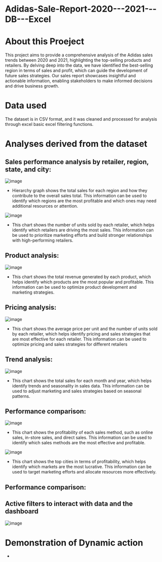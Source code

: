 # Adidas-Sale-Report-2020---2021---DB---Excel

# About this Proeject

This project aims to provide a comprehensive analysis of the Adidas sales trends between 2020 and 2021, highlighting the top-selling products and retailers. By delving deep into the data, we have identified the best-selling region in terms of sales and profit, which can guide the development of future sales strategies. Our sales report showcases insightful and actionable information, enabling stakeholders to make informed decisions and drive business growth.

# Data used

The dataset is in CSV format, and it was cleaned and processed for analysis through excel basic excel filtering functions.

# Analyses derived from the dataset

## Sales performance analysis by retailer, region, state, and city:

![image](https://user-images.githubusercontent.com/126027138/221456774-7875cc2d-7e6e-4e78-9024-97e1e7a9b62b.png)

- Hierarchy graph shows the total sales for each region and how they contribute to the overall sales total. This information can be used to identify which regions are the most profitable and which ones may need additional resources or attention.


![image](https://user-images.githubusercontent.com/126027138/221457095-411bc208-e7a8-4a35-8f7e-251189bb8281.png)

- This chart shows the number of units sold by each retailer, which helps identify which retailers are driving the most sales. This information can be used to prioritize marketing efforts and build stronger relationships with high-performing retailers.

## Product analysis:

![image](https://user-images.githubusercontent.com/126027138/221457197-c66fdeec-ba23-409a-97f1-61b709bc367f.png)

- This chart shows the total revenue generated by each product, which helps identify which products are the most popular and profitable. This information can be used to optimize product development and marketing strategies.


## Pricing analysis:

 ![image](https://user-images.githubusercontent.com/126027138/221458655-01b22457-9e45-453b-8af6-520175ee2fdd.png)
 
 - This chart shows the average price per unit and the number of units sold by each retailer, which helps identify pricing and sales strategies that are most effective for each retailer. This information can be used to optimize pricing and sales strategies for different retailers
 
 
 
## Trend analysis:

![image](https://user-images.githubusercontent.com/126027138/221456029-d63bb2d7-992f-442a-888e-00ec4387909d.png)

- This chart shows the total sales for each month and year, which helps identify trends and seasonality in sales data. This information can be used to adjust marketing and sales strategies based on seasonal patterns.


## Performance comparison: 

![image](https://user-images.githubusercontent.com/126027138/221457981-c2197a08-57e0-46bc-9685-82e3af3f428e.png)

- This chart shows the profitability of each sales method, such as online sales, in-store sales, and direct sales. This information can be used to identify which sales methods are the most effective and profitable.


![image](https://user-images.githubusercontent.com/126027138/221458175-68e4d5a0-fb5a-43bd-9e5e-14577d5e58ef.png)

- This chart shows the top cities in terms of profitability, which helps identify which markets are the most lucrative. This information can be used to target marketing efforts and allocate resources more effectively.


## Performance comparison: 

## Active filters to interact with data and the dashboard

![image](https://user-images.githubusercontent.com/126027138/221455682-03ee6fbf-9714-42a5-ab6b-5b45e125fa0b.png)



# Demonstration of Dynamic action

- 

